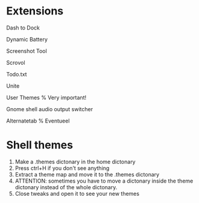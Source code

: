 # Extensions
Dash to Dock

Dynamic Battery

Screenshot Tool

Scrovol

Todo.txt

Unite

User Themes % Very important!

Gnome shell audio output switcher

Alternatetab % Eventueel

# Shell themes
1. Make a .themes dictonary in the home dictonary
2. Press ctrl+H if you don't see anything
3. Extract a theme map and move it to the .themes dictonary
4. ATTENTION: sometimes you have to move a dictonary inside the theme dictonary instead of the whole dictonary.
5. Close tweaks and open it to see your new themes

